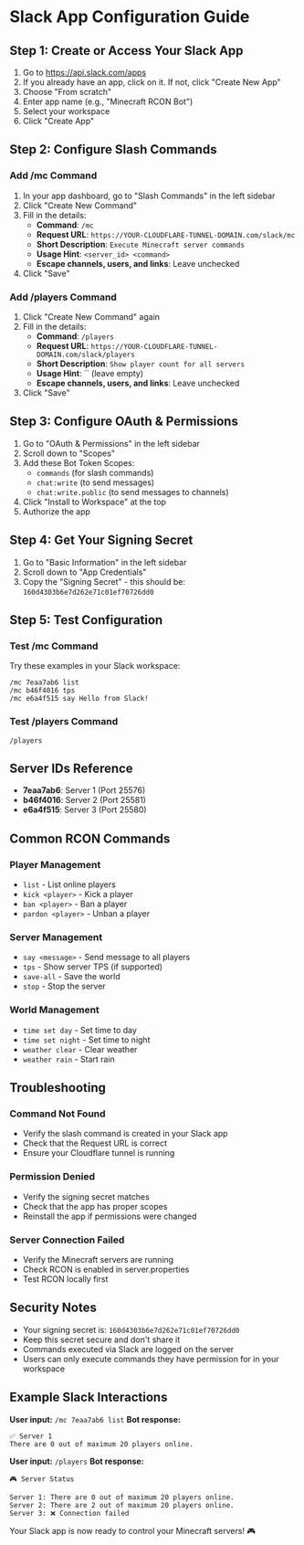 # Slack App Configuration Guide

## Step 1: Create or Access Your Slack App

1. Go to https://api.slack.com/apps
2. If you already have an app, click on it. If not, click "Create New App"
3. Choose "From scratch"
4. Enter app name (e.g., "Minecraft RCON Bot")
5. Select your workspace
6. Click "Create App"

## Step 2: Configure Slash Commands

### Add /mc Command
1. In your app dashboard, go to "Slash Commands" in the left sidebar
2. Click "Create New Command"
3. Fill in the details:
   - **Command**: `/mc`
   - **Request URL**: `https://YOUR-CLOUDFLARE-TUNNEL-DOMAIN.com/slack/mc`
   - **Short Description**: `Execute Minecraft server commands`
   - **Usage Hint**: `<server_id> <command>`
   - **Escape channels, users, and links**: Leave unchecked
4. Click "Save"

### Add /players Command
1. Click "Create New Command" again
2. Fill in the details:
   - **Command**: `/players`
   - **Request URL**: `https://YOUR-CLOUDFLARE-TUNNEL-DOMAIN.com/slack/players`
   - **Short Description**: `Show player count for all servers`
   - **Usage Hint**: `` (leave empty)
   - **Escape channels, users, and links**: Leave unchecked
3. Click "Save"

## Step 3: Configure OAuth & Permissions

1. Go to "OAuth & Permissions" in the left sidebar
2. Scroll down to "Scopes"
3. Add these Bot Token Scopes:
   - `commands` (for slash commands)
   - `chat:write` (to send messages)
   - `chat:write.public` (to send messages to channels)
4. Click "Install to Workspace" at the top
5. Authorize the app

## Step 4: Get Your Signing Secret

1. Go to "Basic Information" in the left sidebar
2. Scroll down to "App Credentials"
3. Copy the "Signing Secret" - this should be: `160d4303b6e7d262e71c01ef70726dd0`

## Step 5: Test Configuration

### Test /mc Command
Try these examples in your Slack workspace:

```
/mc 7eaa7ab6 list
/mc b46f4016 tps
/mc e6a4f515 say Hello from Slack!
```

### Test /players Command
```
/players
```

## Server IDs Reference

- **7eaa7ab6**: Server 1 (Port 25576)
- **b46f4016**: Server 2 (Port 25581)
- **e6a4f515**: Server 3 (Port 25580)

## Common RCON Commands

### Player Management
- `list` - List online players
- `kick <player>` - Kick a player
- `ban <player>` - Ban a player
- `pardon <player>` - Unban a player

### Server Management
- `say <message>` - Send message to all players
- `tps` - Show server TPS (if supported)
- `save-all` - Save the world
- `stop` - Stop the server

### World Management
- `time set day` - Set time to day
- `time set night` - Set time to night
- `weather clear` - Clear weather
- `weather rain` - Start rain

## Troubleshooting

### Command Not Found
- Verify the slash command is created in your Slack app
- Check that the Request URL is correct
- Ensure your Cloudflare tunnel is running

### Permission Denied
- Verify the signing secret matches
- Check that the app has proper scopes
- Reinstall the app if permissions were changed

### Server Connection Failed
- Verify the Minecraft servers are running
- Check RCON is enabled in server.properties
- Test RCON locally first

## Security Notes

- Your signing secret is: `160d4303b6e7d262e71c01ef70726dd0`
- Keep this secret secure and don't share it
- Commands executed via Slack are logged on the server
- Users can only execute commands they have permission for in your workspace

## Example Slack Interactions

**User input:** `/mc 7eaa7ab6 list`
**Bot response:** 
```
✅ Server 1
There are 0 out of maximum 20 players online.
```

**User input:** `/players`
**Bot response:**
```
🎮 Server Status

Server 1: There are 0 out of maximum 20 players online.
Server 2: There are 2 out of maximum 20 players online.
Server 3: ❌ Connection failed
```

Your Slack app is now ready to control your Minecraft servers! 🎮
